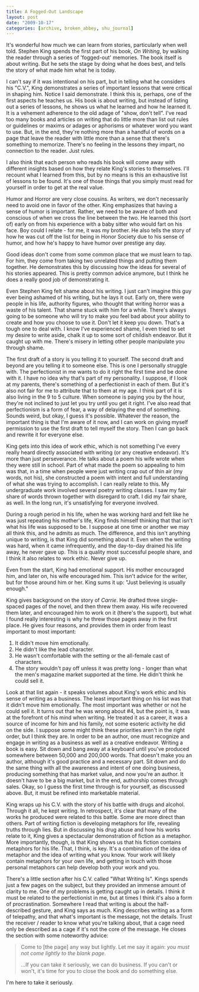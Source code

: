```yaml
---
title: A Fogged-Out Landscape
layout: post
date: "2009-10-17"
categories: [archive, broken_abbey, shu_journal]
---
```


It's wonderful how much we can learn from stories, particularly when well told.
Stephen King spends the first part of his book, _On Writing_, by walking the
reader through a series of 'fogged-out' memories. The book itself is about
writing. But he sets the stage by doing what he does best, and tells the story
of what made him what he is today.

I can't say if it was intentional on his part, but in telling what he considers
his "C.V.", King demonstrates a series of important lessons that were critical
in shaping him. Notice I said demonstrate. I think this is, perhaps, one of the
first aspects he teaches us. His book is about writing, but instead of listing
out a series of lessons, he shows us what he learned and how he learned it. It
is a vehement adherence to the old adage of "show, don't tell". I've read too
many books and articles on writing that do little more than list out rules or
guidelines or maxims or adages or aphorisms or whatever word you want to use.
But, in the end, they're nothing more than a handful of words on a page that
leave the reader with little more than a sense that there's something to
memorize. There's no feeling in the lessons they impart, no connection to the
reader. Just rules.

I also think that each person who reads his book will come away with different
insights based on how they relate King's stories to themselves. I'll recount
what I learned from this, but by no means is this an exhaustive list of lessons
to be found. It's one of those things that you simply must read for yourself in
order to get at the real value.

Humor and Horror are very close cousins. As writers, we don't necessarily need
to avoid one in favor of the other. King emphasizes that having a sense of humor
is important. Rather, we need to be aware of both and conscious of when we cross
the line between the two. He learned this (sort of) early on from his experience
with a baby sitter who would fart on his face. Boy could I relate - for me, it
was my brother. He also tells the story of how he was cut off the list for being
in Honor Society due to his sense of humor, and how he's happy to have humor
over prestige any day.

Good ideas don't come from some common place that we must learn to tap. For him,
they come from taking two unrelated things and putting them together. He
demonstrates this by discussing how the ideas for several of his stories
appeared. This is pretty common advice anymore, but I think he does a really
good job of demonstrating it.

Even Stephen King felt shame about his writing. I just can't imagine this guy
ever being ashamed of his writing, but he lays it out. Early on, there were
people in his life, authority figures, who thought that writing horror was a
waste of his talent. That shame stuck with him for a while. There's always going
to be someone who will try to make you feel bad about your ability to create and
how you choose to use it. Don't let it keep you down. That's a tough one to deal
with. I know I've experienced shame, I even tried to set my desire to write
aside, chalk it up to some sort of childish endeavor. But it caught up with me.
There's misery in letting other people manipulate you through shame.

The first draft of a story is you telling it to yourself. The second draft and
beyond are you telling it to someone else. This is one I personally struggle
with. The perfectionist in me wants to do it right the first time and be done
with it. I have no idea why that's part of my personality. I suppose, if I look
at my parents, there's something of a perfectionist in each of them. But it's
also not fair for me to attribute that to them at my age. I think part of it is
also living in the 9 to 5 culture. When someone is paying you by the hour,
they're not inclined to just let you try until you get it right. I've also read
that perfectionism is a form of fear, a way of delaying the end of something.
Sounds weird, but okay, I guess it's possible. Whatever the reason, the
important thing is that I'm aware of it now, and I can work on giving myself
permission to use the first draft to tell myself the story. Then I can go back
and rewrite it for everyone else.

King gets into this idea of work ethic, which is not something I've every really
heard directly associated with writing (or any creative endeavor). It's more
than just perseverance. He talks about a poem his wife wrote when they were
still in school. Part of what made the poem so appealing to him was that, in a
time when people were just writing crap out of thin air (my words, not his), she
constructed a poem with intent and full understanding of what she was trying to
accomplish. I can really relate to this. My undergraduate work involved several
poetry writing classes. I saw my fair share of words thrown together with
disregard to craft. I did my fair share, as well. In the long run, it's
unsatisfying for everyone involved.

During a rough period in his life, when he was working hard and felt like he was
just repeating his mother's life, King finds himself thinking that that isn't
what his life was supposed to be. I suppose at one time or another we may all
think this, and he admits as much. The difference, and this isn't anything
unique to writing, is that King did something about it. Even when the writing
was hard, when it came infrequently, and the day-to-day drained his life away,
he never gave up. This is a quality most successful people share, and I think it
also relates to work ethic. Never give up.

Even from the start, King had emotional support. His mother encouraged him, and
later on, his wife encouraged him. This isn't advice for the writer, but for
those around him or her. King sums it up: "Just believing is usually enough."

King gives background on the story of _Carrie_. He drafted three single-spaced
pages of the novel, and then threw them away. His wife recovered them later, and
encouraged him to work on it (there's the support), but what I found really
interesting is why he threw those pages away in the first place. He gives four
reasons, and provides them in order from least important to most important:

1.  It didn't move him emotionally.
2.  He didn't like the lead character.
3.  He wasn't comfortable with the setting or the all-female cast of characters.
4.  The story wouldn't pay off unless it was pretty long - longer than what the
    men's magazine market supported at the time. He didn't think he could sell
    it.

Look at that list again - it speaks volumes about King's work ethic and his
sense of writing as a business. The least important thing on his list was that
it didn't move him emotionally. The most important was whether or not he could
sell it. It turns out that he was wrong about \#4, but the point is, it was at
the forefront of his mind when writing. He treated it as a career, it was a
source of income for him and his family, not some esoteric activity he did on
the side. I suppose some might think these priorities aren't in the right order,
but I think they are. In order to be an author, one must recognize and engage in
writing as a business as well as a creative endeavor. Writing a book is easy.
Sit down and bang away at a keyboard until you've produced somewhere between
50,000 and 200,000 words. That doesn't make you an author, although it's good
practice and a necessary part. Sit down and do the same thing with all the
awareness and intent of one doing business, producing something that has market
value, and now you're an author. It doesn't have to be a big market, but in the
end, authorship comes through sales. Okay, so I guess the first time through is
for yourself, as discussed above. But, it must be refined into marketable
material.

King wraps up his C.V. with the story of his battle with drugs and alcohol.
Through it all, he kept writing. In retrospect, it's clear that many of the
works he produced were related to this battle. Some are more direct than others.
Part of writing fiction is developing metaphors for life, revealing truths
through lies. But in discussing his drug abuse and how his works relate to it,
King gives a spectacular demonstration of fiction as a metaphor. More
importantly, though, is that King shows us that his fiction contains metaphors
for his life. That, I think, is key. It's a combination of the idea of metaphor
and the idea of writing what you know. Your work will likely contain metaphors
for your own life, and getting in touch with those personal metaphors can help
develop both your work and you.

There's a little section after his C.V. called "What Writing Is". Kings spends
just a few pages on the subject, but they provided an immense amount of clarity
to me. One of my problems is getting caught up in details. I think it must be
related to the perfectionist in me, but at times I think it's also a form of
procrastination. Somewhere I read that writing is about the half-described
gesture, and King says as much. King describes writing as a form of telepathy,
and that what's important is the message, not the details. Trust the receiver /
reader to know what you're talking about, that a cage need only be described as
a cage if it's not the core of the message. He closes the section with some
noteworthy advice:

> Come to [the page] any way but lightly. Let me say it again: _you must not
> come lightly to the blank page._
>
> ...If you can take it seriously, we can do business. If you can't or won't,
> it's time for you to close the book and do something else.

I'm here to take it seriously.
